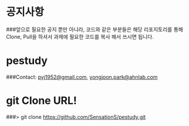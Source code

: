 # 공지사항
###앞으로 필요한 공지 뿐만 아니라, 코드와 같은 부분들은 해당 리포지토리를 통해 Clone, Pull을 하셔서 과제에 필요한 코드를 복사 해서 쓰시면 됩니다.

# pestudy
###Contact:
   pyj1952@gmail.com,
   yongjoon.park@ahnlab.com

# git Clone URL!
###> git clone https://github.com/SensationS/pestudy.git
